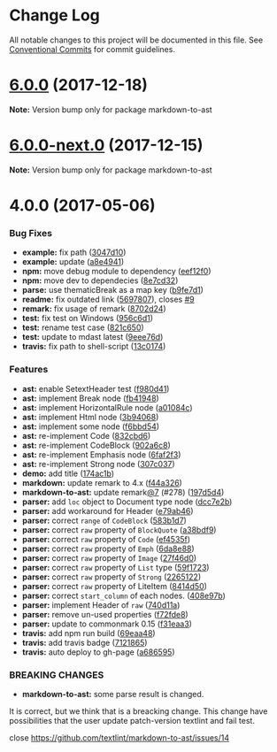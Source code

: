 # Change Log

All notable changes to this project will be documented in this file.
See [Conventional Commits](https://conventionalcommits.org) for commit guidelines.

<a name="6.0.0"></a>
# [6.0.0](https://github.com/textlint/textlint/compare/markdown-to-ast@6.0.0-next.0...markdown-to-ast@6.0.0) (2017-12-18)




**Note:** Version bump only for package markdown-to-ast

<a name="6.0.0-next.0"></a>
# [6.0.0-next.0](https://github.com/textlint/textlint/compare/markdown-to-ast@5.0.0...markdown-to-ast@6.0.0-next.0) (2017-12-15)




**Note:** Version bump only for package markdown-to-ast

<a name="4.0.0"></a>
# 4.0.0 (2017-05-06)


### Bug Fixes

* **example:** fix path ([3047d10](https://github.com/textlint/textlint/commit/3047d10))
* **example:** update ([a8e4941](https://github.com/textlint/textlint/commit/a8e4941))
* **npm:** move debug module to dependency ([eef12f0](https://github.com/textlint/textlint/commit/eef12f0))
* **npm:** move dev to dependecies ([8e7cd32](https://github.com/textlint/textlint/commit/8e7cd32))
* **parse:** use thematicBreak as a map key ([b9fe7d1](https://github.com/textlint/textlint/commit/b9fe7d1))
* **readme:** fix outdated link ([5697807](https://github.com/textlint/textlint/commit/5697807)), closes [#9](https://github.com/textlint/textlint/issues/9)
* **remark:** fix usage of remark ([8702d24](https://github.com/textlint/textlint/commit/8702d24))
* **test:** fix test on Windows ([956c6d1](https://github.com/textlint/textlint/commit/956c6d1))
* **test:** rename test case ([821c650](https://github.com/textlint/textlint/commit/821c650))
* **test:** update to mdast latest ([9eee76d](https://github.com/textlint/textlint/commit/9eee76d))
* **travis:** fix path to shell-script ([13c0174](https://github.com/textlint/textlint/commit/13c0174))


### Features

* **ast:** enable SetextHeader test ([f980d41](https://github.com/textlint/textlint/commit/f980d41))
* **ast:** implement Break node ([fb41948](https://github.com/textlint/textlint/commit/fb41948))
* **ast:** implement HorizontalRule node ([a01084c](https://github.com/textlint/textlint/commit/a01084c))
* **ast:** implement Html node ([3b94068](https://github.com/textlint/textlint/commit/3b94068))
* **ast:** implement some node ([f6bbd54](https://github.com/textlint/textlint/commit/f6bbd54))
* **ast:** re-implement Code ([832cbd6](https://github.com/textlint/textlint/commit/832cbd6))
* **ast:** re-implement CodeBlock ([902a6c8](https://github.com/textlint/textlint/commit/902a6c8))
* **ast:** re-implement Emphasis node ([6faf2f3](https://github.com/textlint/textlint/commit/6faf2f3))
* **ast:** re-implement Strong node ([307c037](https://github.com/textlint/textlint/commit/307c037))
* **demo:** add title ([174ac1b](https://github.com/textlint/textlint/commit/174ac1b))
* **markdown:** update remark to 4.x ([f44a326](https://github.com/textlint/textlint/commit/f44a326))
* **markdown-to-ast:** update remark[@7](https://github.com/7) (#278) ([197d5d4](https://github.com/textlint/textlint/commit/197d5d4))
* **parser:** add `loc` object to Document type node ([dcc7e2b](https://github.com/textlint/textlint/commit/dcc7e2b))
* **parser:** add workaround for Header ([e79ab46](https://github.com/textlint/textlint/commit/e79ab46))
* **parser:** correct `range` of `CodeBlock` ([583b1d7](https://github.com/textlint/textlint/commit/583b1d7))
* **parser:** correct `raw` property of `BlockQuote` ([a38bdf9](https://github.com/textlint/textlint/commit/a38bdf9))
* **parser:** correct `raw` property of `Code` ([ef4535f](https://github.com/textlint/textlint/commit/ef4535f))
* **parser:** correct `raw` property of `Emph` ([6da8e88](https://github.com/textlint/textlint/commit/6da8e88))
* **parser:** correct `raw` property of `Image` ([27f46d0](https://github.com/textlint/textlint/commit/27f46d0))
* **parser:** correct `raw` property of `List` type ([59f1723](https://github.com/textlint/textlint/commit/59f1723))
* **parser:** correct `raw` property of `Strong` ([2265122](https://github.com/textlint/textlint/commit/2265122))
* **parser:** correct `raw` property of LiteItem ([8414d50](https://github.com/textlint/textlint/commit/8414d50))
* **parser:** correct `start_column` of each nodes. ([408e97b](https://github.com/textlint/textlint/commit/408e97b))
* **parser:** implement Header of `raw` ([740d11a](https://github.com/textlint/textlint/commit/740d11a))
* **parser:** remove un-used properties ([f72fde8](https://github.com/textlint/textlint/commit/f72fde8))
* **parser:** update to commonmark 0.15 ([f31eaa3](https://github.com/textlint/textlint/commit/f31eaa3))
* **travis:** add npm run build ([69eaa48](https://github.com/textlint/textlint/commit/69eaa48))
* **travis:** add travis badge ([7121865](https://github.com/textlint/textlint/commit/7121865))
* **travis:** auto deploy to gh-page ([a686595](https://github.com/textlint/textlint/commit/a686595))


### BREAKING CHANGES

* **markdown-to-ast:** some parse result is changed.

It is correct, but we think that is a breacking change.
This change have possibilities that the user update patch-version textlint and fail test.

close https://github.com/textlint/markdown-to-ast/issues/14
